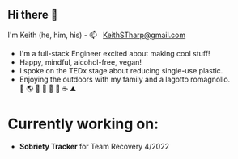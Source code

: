 ## Hi there 👋
I'm Keith (he, him, his) - 📫 &nbsp; KeithSTharp@gmail.com<br/>
* I'm a full-stack Engineer excited about making cool stuff!
* Happy, mindful, alcohol-free, vegan!
* I spoke on the TEDx stage about reducing single-use plastic.
* Enjoying the outdoors with my family and a lagotto romagnollo.<br/>
🌱 🌎 🚣 🚴 🏃 🐶 ☕️ ⛰

# Currently working on:
- **Sobriety Tracker** for Team Recovery 4/2022 

<!--
**keiththarp/keiththarp** is a ✨ _special_ ✨ repository because its `README.md` (this file) appears on your GitHub profile.

Here are some ideas to get you started:

- 🔭 I’m currently working on ...
- 🌱 I’m currently learning ...
- 👯 I’m looking to collaborate on ...
- 🤔 I’m looking for help with ...
- 💬 Ask me about ...
- 📫 How to reach me: ...
- 😄 Pronouns: ...
- ⚡ Fun fact: ...
-->
